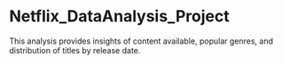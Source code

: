 # Netflix_DataAnalysis_Project
This analysis provides insights of content available, popular genres, and distribution of titles by release date.
